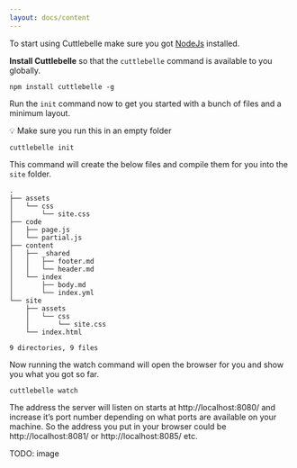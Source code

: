 ```yaml
---
layout: docs/content
---
```


To start using Cuttlebelle make sure you got [NodeJs](https://nodejs.org/en/) installed.

**Install Cuttlebelle** so that the `cuttlebelle` command is available to you globally.

```shell
npm install cuttlebelle -g
```

Run the `init` command now to get you started with a bunch of files and a minimum layout.

💡 Make sure you run this in an empty folder

```shell
cuttlebelle init
```

This command will create the below files and compile them for you into the `site` folder.

```shell
.
├── assets
│   └── css
│       └── site.css
├── code
│   ├── page.js
│   └── partial.js
├── content
│   ├── _shared
│   │   ├── footer.md
│   │   └── header.md
│   └── index
│       ├── body.md
│       └── index.yml
└── site
    ├── assets
    │   └── css
    │       └── site.css
    └── index.html

9 directories, 9 files
```

Now running the watch command will open the browser for you and show you what you got so far.

```shell
cuttlebelle watch
```

The address the server will listen on starts at http://localhost:8080/ and increase it’s port number depending on what ports are available on your machine.
So the address you put in your browser could be http://localhost:8081/ or http://localhost:8085/ etc.

TODO: image
